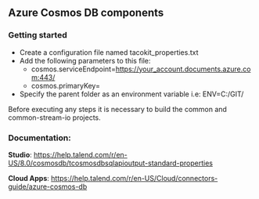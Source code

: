 ## Azure Cosmos DB components

### Getting started
* Create a configuration file named tacokit_properties.txt
* Add the following parameters to this file: 
  * cosmos.serviceEndpoint=https://your_account.documents.azure.com:443/
  * cosmos.primaryKey=
* Specify the parent folder as an environment variable i.e: ENV=C:/GIT/

Before executing any steps it is necessary to build the common and common-stream-io projects.

### Documentation:

**Studio**: https://help.talend.com/r/en-US/8.0/cosmosdb/tcosmosdbsqlapioutput-standard-properties

**Cloud Apps**: https://help.talend.com/r/en-US/Cloud/connectors-guide/azure-cosmos-db